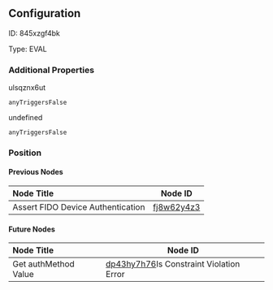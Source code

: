 # 
## Configuration
ID:  845xzgf4bk

Type: EVAL 







### Additional Properties
ulsqznx6ut
```string 
anyTriggersFalse
```


undefined
```string 
anyTriggersFalse
```





### Position

#### Previous Nodes
| Node Title | Node ID |
| :------------- | ------------ |
| Assert FIDO Device Authentication | [fj8w62y4z3](./fj8w62y4z3.md) | 
 
 #### Future Nodes
| Node Title | Node ID |
| :------------- | ------------ |
| Get authMethod Value |[dp43hy7h76](./dp43hy7h76.md)Is Constraint Violation Error |[ulsqznx6ut](./ulsqznx6ut.md) | 